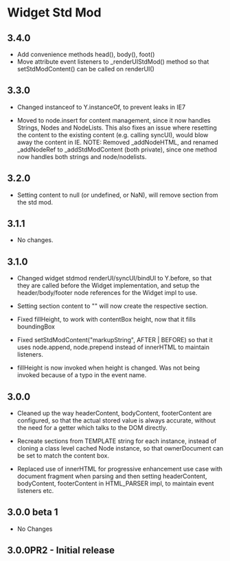 Widget Std Mod
==============

3.4.0
-----

  * Add convenience methods head(), body(), foot()
  * Move attribute event listeners to _renderUIStdMod() method so that 
    setStdModContent() can be called on renderUI()

3.3.0
-----

  * Changed instanceof to Y.instanceOf, to prevent leaks in IE7

  * Moved to node.insert for content management, since it now handles 
    Strings, Nodes and NodeLists. This also fixes an issue where 
    resetting the content to the existing content (e.g. calling syncUI), 
    would blow away the content in IE. NOTE: Removed _addNodeHTML, and 
    renamed _addNodeRef to _addStdModContent (both private), since one
    method now handles both strings and node/nodelists. 

3.2.0
-----

  * Setting content to null (or undefined, or NaN), will remove section
    from the std mod.

3.1.1
-----

  * No changes.

3.1.0
-----

  * Changed widget stdmod renderUI/syncUI/bindUI to Y.before, so that they are 
    called before the Widget implementation, and setup the header/body/footer
    node references for the Widget impl to use.

  * Setting section content to "" will now create the respective section. 

  * Fixed fillHeight, to work with contentBox height, now that it fills boundingBox

  * Fixed setStdModContent("markupString", AFTER | BEFORE) so that it uses 
    node.append, node.prepend instead of innerHTML to maintain listeners.

  * fillHeight is now invoked when height is changed. Was not being invoked 
    because of a typo in the event name.

3.0.0
-----

  * Cleaned up the way headerContent, bodyContent, footerContent are configured,
    so that the actual stored value is always accurate, without the need for a 
    getter which talks to the DOM directly.

  * Recreate sections from TEMPLATE string for each instance, instead of
    cloning a class level cached Node instance, so that ownerDocument
    can be set to match the content box.

  * Replaced use of innerHTML for progressive enhancement use case with 
    document fragment when parsing and then setting headerContent, bodyContent,
    footerContent in HTML_PARSER impl, to maintain event listeners etc.

3.0.0 beta 1
------------

  * No Changes

3.0.0PR2 - Initial release
--------------------------

